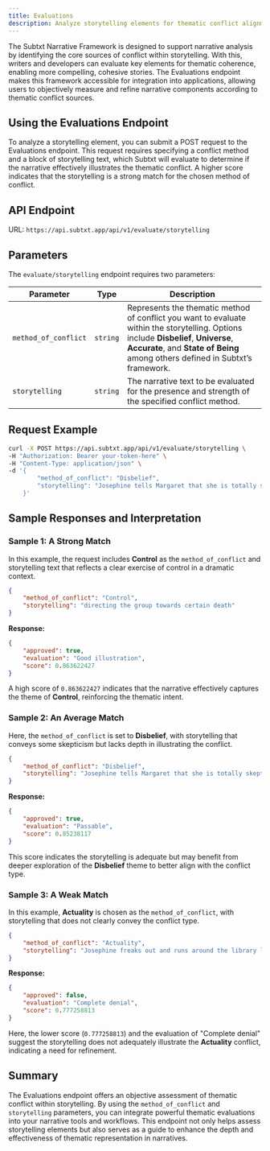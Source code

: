 ```yaml
---
title: Evaluations
description: Analyze storytelling elements for thematic conflict alignment based on the Subtxt Narrative Framework
---
```


The Subtxt Narrative Framework is designed to support narrative analysis by identifying the core sources of conflict within storytelling. With this, writers and developers can evaluate key elements for thematic coherence, enabling more compelling, cohesive stories. The Evaluations endpoint makes this framework accessible for integration into applications, allowing users to objectively measure and refine narrative components according to thematic conflict sources.

## Using the Evaluations Endpoint

To analyze a storytelling element, you can submit a POST request to the Evaluations endpoint. This request requires specifying a conflict method and a block of storytelling text, which Subtxt will evaluate to determine if the narrative effectively illustrates the thematic conflict. A higher score indicates that the storytelling is a strong match for the chosen method of conflict.

## API Endpoint

URL: `https://api.subtxt.app/api/v1/evaluate/storytelling`

## Parameters

The `evaluate/storytelling` endpoint requires two parameters:

| Parameter           | Type     | Description                                                                                  |
| ------------------- | :------: | -------------------------------------------------------------------------------------------- |
| `method_of_conflict` | `string` | Represents the thematic method of conflict you want to evaluate within the storytelling. Options include **Disbelief**, **Universe**, **Accurate**, and **State of Being** among others defined in Subtxt’s framework. |
| `storytelling`       | `string` | The narrative text to be evaluated for the presence and strength of the specified conflict method. |

## Request Example

```bash
curl -X POST https://api.subtxt.app/api/v1/evaluate/storytelling \
-H "Authorization: Bearer your-token-here" \
-H "Content-Type: application/json" \
-d '{
        "method_of_conflict": "Disbelief",
        "storytelling": "Josephine tells Margaret that she is totally skeptical of anyone she has never met before, and would prefer to make her own decisions."
    }'
```



## Sample Responses and Interpretation

### Sample 1: A Strong Match

In this example, the request includes **Control** as the `method_of_conflict` and storytelling text that reflects a clear exercise of control in a dramatic context.

```json
{
    "method_of_conflict": "Control",
    "storytelling": "directing the group towards certain death"
}
```

**Response:**
```json
{
    "approved": true,
    "evaluation": "Good illustration",
    "score": 0.863622427
}
```

A high score of `0.863622427` indicates that the narrative effectively captures the theme of **Control**, reinforcing the thematic intent.

### Sample 2: An Average Match

Here, the `method_of_conflict` is set to **Disbelief**, with storytelling that conveys some skepticism but lacks depth in illustrating the conflict.

```json
{
    "method_of_conflict": "Disbelief",
    "storytelling": "Josephine tells Margaret that she is totally skeptical of anyone she has never met before."
}
```

**Response:**
```json
{
    "approved": true,
    "evaluation": "Passable",
    "score": 0.85238117
}
```

This score indicates the storytelling is adequate but may benefit from deeper exploration of the **Disbelief** theme to better align with the conflict type.

### Sample 3: A Weak Match

In this example, **Actuality** is chosen as the `method_of_conflict`, with storytelling that does not clearly convey the conflict type.

```json
{
    "method_of_conflict": "Actuality",
    "storytelling": "Josephine freaks out and runs around the library like a maniac."
}
```

**Response:**
```json
{
    "approved": false,
    "evaluation": "Complete denial",
    "score": 0.777258813
}
```

Here, the lower score (`0.777258813`) and the evaluation of "Complete denial" suggest the storytelling does not adequately illustrate the **Actuality** conflict, indicating a need for refinement.

## Summary

The Evaluations endpoint offers an objective assessment of thematic conflict within storytelling. By using the `method_of_conflict` and `storytelling` parameters, you can integrate powerful thematic evaluations into your narrative tools and workflows. This endpoint not only helps assess storytelling elements but also serves as a guide to enhance the depth and effectiveness of thematic representation in narratives.
